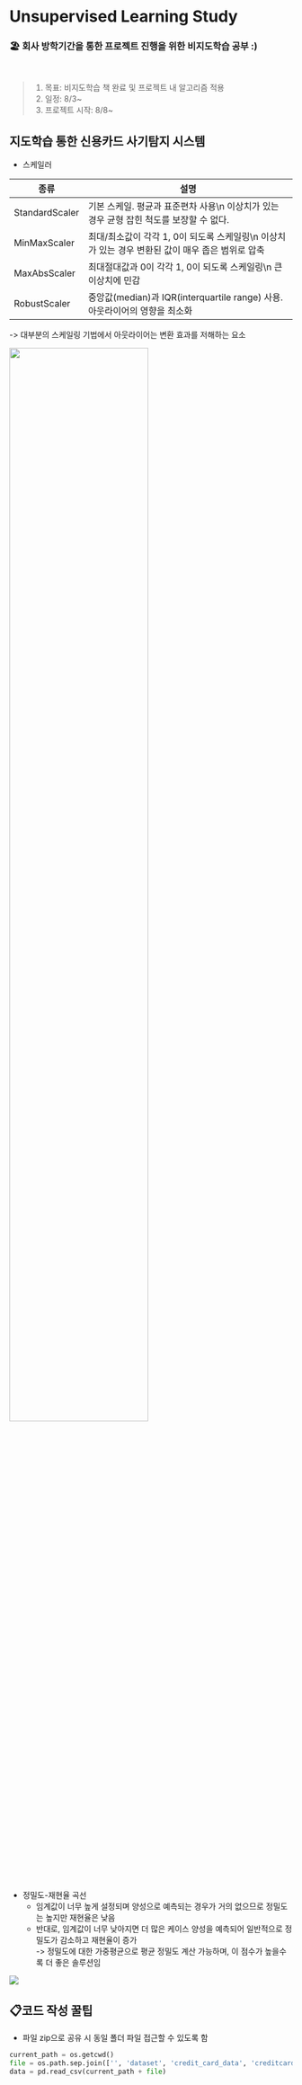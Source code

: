 # Unsupervised Learning Study
### 🏖 회사 방학기간을 통한 프로젝트 진행을 위한 비지도학습 공부 :)

<br>

>1. 목표: 비지도학습 책 완료 및 프로젝트 내 알고리즘 적용
>2. 일정: 8/3~
>3. 프로젝트 시작: 8/8~


## 지도학습 통한 신용카드 사기탐지 시스템
- 스케일러  

종류 | 설명 
---- | ---- 
StandardScaler |	기본 스케일. 평균과 표준편차 사용\n 이상치가 있는 경우 균형 잡힌 척도를 보장할 수 없다.
MinMaxScaler |	최대/최소값이 각각 1, 0이 되도록 스케일링\n 이상치가 있는 경우 변환된 값이 매우 좁은 범위로 압축
MaxAbsScaler |	최대절대값과 0이 각각 1, 0이 되도록 스케일링\n 큰 이상치에 민감
RobustScaler |	중앙값(median)과 IQR(interquartile range) 사용. 아웃라이어의 영향을 최소화

-> 대부분의 스케일링 기법에서 아웃라이어는 변환 효과를 저해하는 요소
<!-- <p align="center"> -->
<img src = "https://mkjjo.github.io/img/posting/2019-01-10-001-robustscaler.png" width="70%" >

+ 정밀도-재현율 곡선  
    + 임계값이 너무 높게 설정되며 양성으로 예측되는 경우가 거의 없으므로 정밀도는 높지만 재현율은 낮음
    + 반대로, 임계값이 너무 낮아지면 더 많은 케이스 양성을 예측되어 일반적으로 정밀도가 감소하고 재현율이 증가  
-> 정밀도에 대한 가중평균으로 평균 정밀도 계산 가능하며, 이 점수가 높을수록 더 좋은 솔루션임
<img src = "https://user-images.githubusercontent.com/47199328/128221597-3c85fe35-db7b-42e7-b255-dee10399f9f9.png" >

## 📋코드 작성 꿀팁
- 파일 zip으로 공유 시 동일 폴더 파일 접근할 수 있도록 함
```python
current_path = os.getcwd()
file = os.path.sep.join(['', 'dataset', 'credit_card_data', 'creditcard.csv'])
data = pd.read_csv(current_path + file)
```



